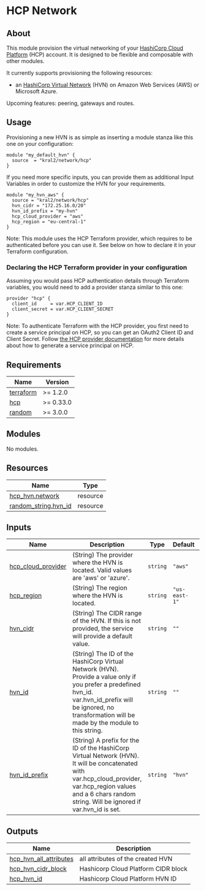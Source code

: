 # HCP Network

## About

This module provision the virtual networking of your [HashiCorp Cloud Platform](https://cloud.hashicorp.com/) (HCP) account. It is designed to be flexible and composable with other modules.

It currently supports provisioning the following resources:

- an [HashiCorp Virtual Network](https://cloud.hashicorp.com/docs/hcp/network) (HVN) on Amazon Web Services (AWS) or Microsoft Azure.

Upcoming features: peering, gateways and routes.

## Usage

Provisioning a new HVN is as simple as inserting a module stanza like this one on your configuration:

```HCL
module "my_default_hvn" {
  source  = "kral2/network/hcp"
}
```

If you need more specific inputs, you can provide them as additional Input Variables in order to customize the HVN for your requirements.

```HCL
module "my_hvn_aws" {
  source = "kral2/network/hcp"
  hvn_cidr = "172.25.16.0/20"
  hvn_id_prefix = "my-hvn"
  hcp_cloud_provider = "aws"
  hcp_region = "eu-central-1"
}
```

Note: This module uses the HCP Terraform provider, which requires to be authenticated before you can use it. See below on how to declare it in your Terraform configuration.

### Declaring the HCP Terraform provider in your configuration

Assuming you would pass HCP authentication details through Terraform variables, you would need to add a provider stanza similar to this one:

```HCL
provider "hcp" {
  client_id     = var.HCP_CLIENT_ID
  client_secret = var.HCP_CLIENT_SECRET
}
```

Note: To authenticate Terraform with the HCP provider, you first need to create a service principal on HCP, so you can get an OAuth2 Client ID and Client Secret. Follow [the HCP provider documentation](https://registry.terraform.io/providers/hashicorp/hcp/latest/docs/guides/auth) for more details about how to generate a service principal on HCP.

<!-- BEGIN_TF_DOCS -->

## Requirements

| Name | Version |
|------|---------|
| <a name="requirement_terraform"></a> [terraform](#requirement\_terraform) | >= 1.2.0 |
| <a name="requirement_hcp"></a> [hcp](#requirement\_hcp) | >= 0.33.0 |
| <a name="requirement_random"></a> [random](#requirement\_random) | >= 3.0.0 |
## Modules

No modules.
## Resources

| Name | Type |
|------|------|
| [hcp_hvn.network](https://registry.terraform.io/providers/hashicorp/hcp/latest/docs/resources/hvn) | resource |
| [random_string.hvn_id](https://registry.terraform.io/providers/hashicorp/random/latest/docs/resources/string) | resource |
## Inputs

| Name | Description | Type | Default | Required |
|------|-------------|------|---------|:--------:|
| <a name="input_hcp_cloud_provider"></a> [hcp\_cloud\_provider](#input\_hcp\_cloud\_provider) | (String) The provider where the HVN is located. Valid values are 'aws' or 'azure'. | `string` | `"aws"` | no |
| <a name="input_hcp_region"></a> [hcp\_region](#input\_hcp\_region) | (String) The region where the HVN is located. | `string` | `"us-east-1"` | no |
| <a name="input_hvn_cidr"></a> [hvn\_cidr](#input\_hvn\_cidr) | (String) The CIDR range of the HVN. If this is not provided, the service will provide a default value. | `string` | `""` | no |
| <a name="input_hvn_id"></a> [hvn\_id](#input\_hvn\_id) | (String) The ID of the HashiCorp Virtual Network (HVN). Provide a value only if you prefer a predefined hvn\_id. var.hvn\_id\_prefix will be ignored, no transformation will be made by the module to this string. | `string` | `""` | no |
| <a name="input_hvn_id_prefix"></a> [hvn\_id\_prefix](#input\_hvn\_id\_prefix) | (String) A prefix for the ID of the HashiCorp Virtual Network (HVN). It will be concatenated with var.hcp\_cloud\_provider, var.hcp\_region values and a 6 chars random string. Will be ignored if var.hvn\_id is set. | `string` | `"hvn"` | no |
## Outputs

| Name | Description |
|------|-------------|
| <a name="output_hcp_hvn_all_attributes"></a> [hcp\_hvn\_all\_attributes](#output\_hcp\_hvn\_all\_attributes) | all attributes of the created HVN |
| <a name="output_hcp_hvn_cidr_block"></a> [hcp\_hvn\_cidr\_block](#output\_hcp\_hvn\_cidr\_block) | Hashicorp Cloud Platform CIDR block |
| <a name="output_hcp_hvn_id"></a> [hcp\_hvn\_id](#output\_hcp\_hvn\_id) | Hashicorp Cloud Platform HVN ID |

<!-- END_TF_DOCS -->